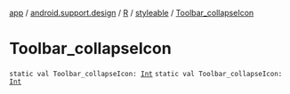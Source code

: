 [app](../../../index.md) / [android.support.design](../../index.md) / [R](../index.md) / [styleable](index.md) / [Toolbar_collapseIcon](./-toolbar_collapse-icon.md)

# Toolbar_collapseIcon

`static val Toolbar_collapseIcon: `[`Int`](https://kotlinlang.org/api/latest/jvm/stdlib/kotlin/-int/index.html)
`static val Toolbar_collapseIcon: `[`Int`](https://kotlinlang.org/api/latest/jvm/stdlib/kotlin/-int/index.html)